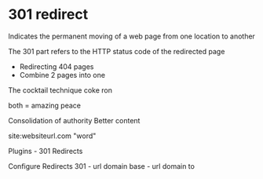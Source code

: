 # 301 redirect

Indicates the permanent moving of a web page
from one location to another

The 301 part refers to the HTTP status code of the redirected page


- Redirecting 404 pages
- Combine 2 pages into one

The cocktail technique
coke
ron 

both = amazing peace

Consolidation of authority
Better content

site:websiteurl.com "word"

Plugins - 301 Redirects

Configure Redirects
301 - url domain base - url domain to